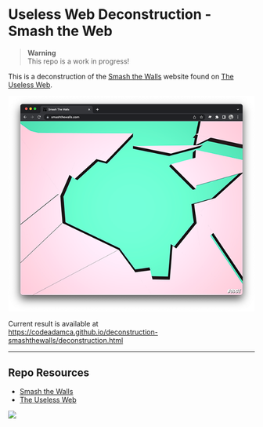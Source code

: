 # Useless Web Deconstruction - Smash the Web

> **Warning**  
> This repo is a work in progress!

This is a deconstruction of the [Smash the Walls](https://smashthewalls.com/) website found on [The Useless Web](https://theuselessweb.com/).

![Smash the Walls - The Useless Web](_readme/screenshot-smashthewalls.png)

Current result is available at  
https://codeadamca.github.io/deconstruction-smashthewalls/deconstruction.html

---

## Repo Resources

- [Smash the Walls](https://smashthewalls.com/)
- [The Useless Web](https://theuselessweb.com/)

<a href="https://codeadam.ca">
<img src="https://codeadam.ca/images/code-block.png" width="100">
</a>
